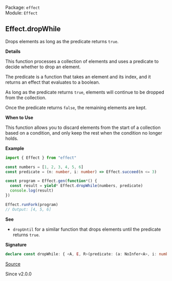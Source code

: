 Package: `effect`<br />
Module: `Effect`<br />

## Effect.dropWhile

Drops elements as long as the predicate returns `true`.

**Details**

This function processes a collection of elements and uses a predicate to
decide whether to drop an element.

The predicate is a function that takes an element and its index, and it
returns an effect that evaluates to a boolean.

As long as the predicate returns `true`, elements will continue to be dropped
from the collection.

Once the predicate returns `false`, the remaining elements are kept.

**When to Use**

This function allows you to discard elements from the start of a collection
based on a condition, and only keep the rest when the condition no longer
holds.

**Example**

```ts
import { Effect } from "effect"

const numbers = [1, 2, 3, 4, 5, 6]
const predicate = (n: number, i: number) => Effect.succeed(n <= 3)

const program = Effect.gen(function*() {
  const result = yield* Effect.dropWhile(numbers, predicate)
  console.log(result)
})

Effect.runFork(program)
// Output: [4, 5, 6]
```

**See**

- `dropUntil` for a similar function that drops elements until the
predicate returns `true`.

**Signature**

```ts
declare const dropWhile: { <A, E, R>(predicate: (a: NoInfer<A>, i: number) => Effect<boolean, E, R>): (elements: Iterable<A>) => Effect<Array<A>, E, R>; <A, E, R>(elements: Iterable<A>, predicate: (a: A, i: number) => Effect<boolean, E, R>): Effect<Array<A>, E, R>; }
```

[Source](https://github.com/Effect-TS/effect/tree/main/packages/effect/src/Effect.ts#L1130)

Since v2.0.0